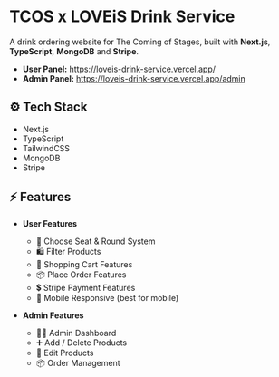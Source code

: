 # TCOS x LOVEiS Drink Service
A drink ordering website for The Coming of Stages, built with **Next.js**, **TypeScript**, **MongoDB** and **Stripe**.

- **User Panel:** https://loveis-drink-service.vercel.app/
- **Admin Panel:** https://loveis-drink-service.vercel.app/admin

## ⚙️ Tech Stack

- Next.js
- TypeScript
- TailwindCSS
- MongoDB
- Stripe

## ⚡️ Features

- **User Features**
  - 👤 Choose Seat & Round System
  - 🛍️ Filter Products 
  - 🛒 Shopping Cart Features
  - 📦 Place Order Features
  - 💲 Stripe Payment Features
  - 📱 Mobile Responsive (best for mobile)

- **Admin Features**
  - 🧑‍💻 Admin Dashboard
  - ➕ Add / Delete Products
  - 🔨 Edit Products
  - 📦 Order Management
